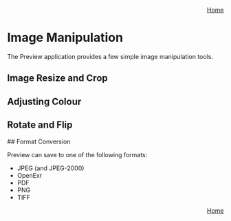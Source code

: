 <p align="right">
<a href="../README.md">Home</a>
</p>

# Image Manipulation 
The Preview application provides a few simple image manipulation tools. 

## Image Resize and Crop 

## Adjusting Colour 

## Rotate and Flip 

## Format Conversion 

Preview can save to one of the following formats: 

* JPEG (and JPEG-2000)
* OpenExr 
* PDF
* PNG 
* TIFF 

<p align="right">
<a href="../README.md">Home</a>
</p>
